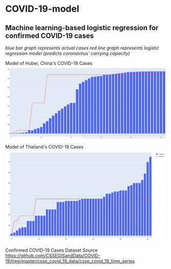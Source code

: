 # COVID-19-model
## Machine learning-based logistic regression for confirmed COVID-19 cases

*blue bar graph represents actual cases*
*red line graph represents logistic regression model (predicts coronavirus' carrying capacity)*

Model of Hubei, China's COVID-19 Cases
![Logistic Regression Model of Hubei,China's confirmed COVID-19 cases](img/china-model.jpg)

Model of Thailand's COVID-19 Cases
![Logistic Regression Model of Thailand's confirmed COVID-19 cases](img/thailand_model.jpg)

Confirmed COVID-19 Cases Dataset Source
https://github.com/CSSEGISandData/COVID-19/tree/master/csse_covid_19_data/csse_covid_19_time_series
